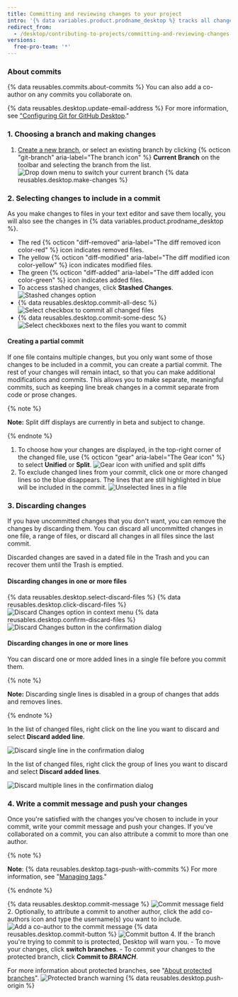 ```yaml
---
title: Committing and reviewing changes to your project
intro: '{% data variables.product.prodname_desktop %} tracks all changes to all files as you edit them. You can decide how to group the changes to create meaningful commits.'
redirect_from:
  - /desktop/contributing-to-projects/committing-and-reviewing-changes-to-your-project
versions:
  free-pro-team: '*'
---
```


### About commits

{% data reusables.commits.about-commits %} You can also add a co-author on any commits you collaborate on.

{% data reusables.desktop.update-email-address %} For more information, see ["Configuring Git for GitHub Desktop](/desktop/getting-started-with-github-desktop/configuring-git-for-github-desktop)."

### 1. Choosing a branch and making changes

1. [Create a new branch](/desktop/guides/contributing-to-projects/managing-branches), or select an existing branch by clicking {% octicon "git-branch" aria-label="The branch icon" %} **Current Branch** on the toolbar and selecting the branch from the list.
  ![Drop down menu to switch your current branch](/assets/images/help/desktop/click-branch-in-drop-down.png)
{% data reusables.desktop.make-changes %}

### 2. Selecting changes to include in a commit

As you make changes to files in your text editor and save them locally, you will also see the changes in {% data variables.product.prodname_desktop %}.

* The red {% octicon "diff-removed" aria-label="The diff removed icon color-red" %} icon indicates removed files.
* The yellow {% octicon "diff-modified" aria-label="The diff modified icon color-yellow" %} icon indicates modified files.
* The green {% octicon "diff-added" aria-label="The diff added icon color-green" %} icon indicates added files.
* To access stashed changes, click **Stashed Changes**.
![Stashed changes option](/assets/images/help/desktop/stashed-changes.png)
* {% data reusables.desktop.commit-all-desc %}
  ![Select checkbox to commit all changed files](/assets/images/help/desktop/commit-all.png)
* {% data reusables.desktop.commit-some-desc %}
  ![Select checkboxes next to the files you want to commit](/assets/images/help/desktop/commit-some.png)

#### Creating a partial commit

If one file contains multiple changes, but you only want some of those changes to be included in a commit, you can create a partial commit. The rest of your changes will remain intact, so that you can make additional modifications and commits. This allows you to make separate, meaningful commits, such as keeping line break changes in a commit separate from code or prose changes.

{% note %}

**Note:** Split diff displays are currently in beta and subject to change.

{% endnote %}

1. To choose how your changes are displayed, in the top-right corner of the changed file, use {% octicon "gear" aria-label="The Gear icon" %} to select **Unified** or **Split**.
  ![Gear icon with unified and split diffs](/assets/images/help/desktop/gear-diff-select.png)
2. To exclude changed lines from your commit, click one or more changed lines so the blue disappears. The lines that are still highlighted in blue will be included in the commit.
  ![Unselected lines in a file](/assets/images/help/desktop/partial-commit.png)

### 3. Discarding changes
If you have uncommitted changes that you don't want, you can remove the changes by discarding them. You can discard all uncommitted changes in one file, a range of files, or discard all changes in all files since the last commit.

Discarded changes are saved in a dated file in the Trash and you can recover them until the Trash is emptied.

#### Discarding changes in one or more files

{% data reusables.desktop.select-discard-files %}
{% data reusables.desktop.click-discard-files %}
  ![Discard Changes option in context menu](/assets/images/help/desktop/discard-changes-mac.png)
{% data reusables.desktop.confirm-discard-files %}
  ![Discard Changes button in the confirmation dialog](/assets/images/help/desktop/discard-changes-confirm-mac.png)

#### Discarding changes in one or more lines
You can discard one or more added lines in a single file before you commit them.

{% note %}

**Note:** Discarding single lines is disabled in a group of changes that adds and removes lines.

{% endnote %}

In the list of changed files, right click on the line you want to discard and select **Discard added line**.

  ![Discard single line in the confirmation dialog](/assets/images/help/desktop/discard-single-line.png)

In the list of changed files, right click the group of lines you want to discard and select **Discard added lines**. 

  ![Discard multiple lines in the confirmation dialog](/assets/images/help/desktop/discard-multiple-lines.png)


### 4. Write a commit message and push your changes

Once you're satisfied with the changes you've chosen to include in your commit, write your commit message and push your changes. If you've collaborated on a commit, you can also attribute a commit to more than one author.

{% note %}

**Note**: {% data reusables.desktop.tags-push-with-commits %} For more information, see "[Managing tags](/desktop/contributing-to-projects/managing-tags)."

{% endnote %}

{% data reusables.desktop.commit-message %}
  ![Commit message field](/assets/images/help/desktop/commit-message.png)
2. Optionally, to attribute a commit to another author, click the add co-authors icon and type the username(s) you want to include.
  ![Add a co-author to the commit message](/assets/images/help/desktop/add-co-author-commit.png)
{% data reusables.desktop.commit-button %}
  ![Commit button](/assets/images/help/desktop/commit-button.png)
4. If the branch you're trying to commit to is protected, Desktop will warn you.
    - To move your changes, click **switch branches**.
    - To commit your changes to the protected branch, click **Commit to _BRANCH_**.

  For more information about protected branches, see "[About protected branches](/github/administering-a-repository/about-protected-branches)".
  ![Protected branch warning](/assets/images/help/desktop/protected-branch-warning.png)
{% data reusables.desktop.push-origin %}





